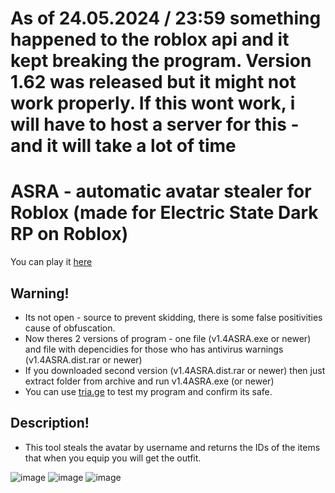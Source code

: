 # As of 24.05.2024 / 23:59 something happened to the roblox api and it kept breaking the program. Version 1.62 was released but it might not work properly. If this wont work, i will have to host a server for this - and it will take a lot of time
# ASRA - automatic avatar stealer for Roblox (made for Electric State Dark RP on Roblox)
You can play it [here](https://www.roblox.com/games/2262441883/Electric-State-DarkRP-Beta)

## Warning!
- Its not open - source to prevent skidding, there is some false positivities cause of obfuscation.
- Now theres 2 versions of program - one file (v1.4ASRA.exe or newer) and file with depencidies for those who has antivirus warnings (v1.4ASRA.dist.rar or newer)
- If you downloaded second version (v1.4ASRA.dist.rar or newer) then just extract folder from archive and run v1.4ASRA.exe (or newer)
- You can use [tria.ge](https://tria.ge) to test my program and confirm its safe.

## Description!

- This tool steals the avatar by username and returns the IDs of the items that when you equip you will get the outfit.

![image](https://github.com/TermsTechnologies/ASRA/assets/164549264/4229226f-aa30-4caf-8ac3-c326edb5cb8e)
![image](https://github.com/TermsTechnologies/ASRA/assets/164549264/fcb7d6ca-3e2d-4eaa-97c0-6a3c1bcdc2ff)
![image](https://github.com/TermsTechnologies/ASRA/assets/164549264/3264a1ac-bd88-4317-96f6-95b00cdc0f0e)
